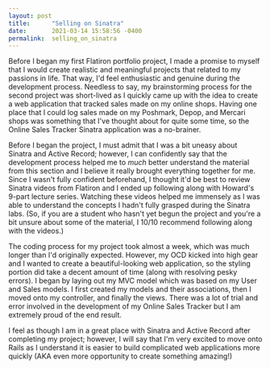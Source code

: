 ```yaml
---
layout: post
title:      "Selling on Sinatra"
date:       2021-03-14 15:58:56 -0400
permalink:  selling_on_sinatra
---
```



Before I began my first Flatiron portfolio project, I made a promise to myself that I would create realistic and meaningful projects that related to my passions in life. That way, I'd feel enthusiastic and genuine during the development process. Needless to say, my brainstorming process for the second project was short-lived as I quickly came up with the idea to create a web application that tracked sales made on my online shops. Having one place that I could log sales made on my Poshmark, Depop, and Mercari shops was something that I've thought about for quite some time, so the Online Sales Tracker Sinatra application was a no-brainer. 

Before I began the project, I must admit that I was a bit uneasy about Sinatra and Active Record; however, I can confidently say that the development process helped me to *much* better understand the material from this section and I believe it really brought everything together for me. Since I wasn't fully confident beforehand, I thought it'd be best to review Sinatra videos from Flatiron and I ended up following along with Howard's 9-part lecture series. Watching these videos helped me immensely as I was able to understand the concepts I hadn't fully grasped during the Sinatra labs. (So, if you are a student who hasn't yet begun the project and you're a bit unsure about some of the material, I 10/10 recommend following along with the videos.)

The coding process for my project took almost a week, which was much longer than I'd originally expected. However, my OCD kicked into high gear and I wanted to create a beautiful-looking web application, so the styling portion did take a decent amount of time (along with resolving pesky errors). I began by laying out my MVC model which was based on my User and Sales models. I first created my models and their associations, then I moved onto my controller, and finally the views. There was a lot of trial and error involved in the development of my Online Sales Tracker but I am extremely proud of the end result. 

I feel as though I am in a great place with Sinatra and Active Record after completing my project; however, I will say that I'm very excited to move onto Rails as I understand it is easier to build complicated web applications more quickly (AKA even more opportunity to create something amazing!)


